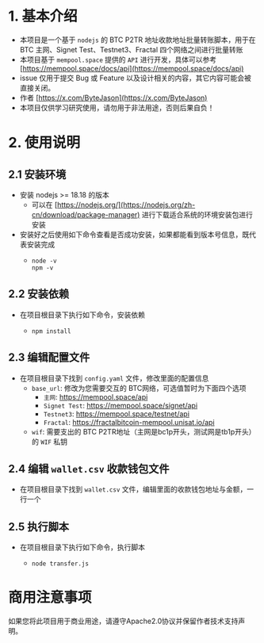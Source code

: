 # 1. 基本介绍
- 本项目是一个基于 `nodejs` 的 BTC P2TR 地址收款地址批量转账脚本，用于在 BTC 主网、Signet Test、Testnet3、Fractal 四个网络之间进行批量转账
- 本项目基于 `mempool.space` 提供的 `API` 进行开发，具体可以参考 [https://mempool.space/docs/api](https://mempool.space/docs/api)
- issue 仅用于提交 Bug 或 Feature 以及设计相关的内容，其它内容可能会被直接关闭。
- 作者 [https://x.com/ByteJason](https://x.com/ByteJason)
- 本项目仅供学习研究使用，请勿用于非法用途，否则后果自负！


# 2. 使用说明

## 2.1 安装环境

- 安装 nodejs >= 18.18 的版本
  - 可以在 [https://nodejs.org/](https://nodejs.org/zh-cn/download/package-manager) 进行下载适合系统的环境安装包进行安装
- 安装好之后使用如下命令查看是否成功安装，如果都能看到版本号信息，既代表安装完成
  - ```
    node -v
    npm -v
    ```

## 2.2 安装依赖
- 在项目根目录下执行如下命令，安装依赖
  - ```
    npm install
    ```

## 2.3 编辑配置文件
- 在项目根目录下找到 `config.yaml` 文件，修改里面的配置信息
  - `base_url`: 修改为您需要交互的 BTC网络，可选值暂时为下面四个选项
    - `主网`: https://mempool.space/api
    - `Signet Test`: https://mempool.space/signet/api
    - `Testnet3`: https://mempool.space/testnet/api
    - `Fractal`: https://fractalbitcoin-mempool.unisat.io/api
  - `wif`: 需要支出的 BTC P2TR地址（主网是bc1p开头，测试网是tb1p开头）的 `WIF` 私钥

## 2.4 编辑 `wallet.csv` 收款钱包文件
- 在项目根目录下找到 `wallet.csv` 文件，编辑里面的收款钱包地址与金额，一行一个

## 2.5 执行脚本
- 在项目根目录下执行如下命令，执行脚本
  - ```shell
    node transfer.js
    ```

# 商用注意事项
如果您将此项目用于商业用途，请遵守Apache2.0协议并保留作者技术支持声明。
